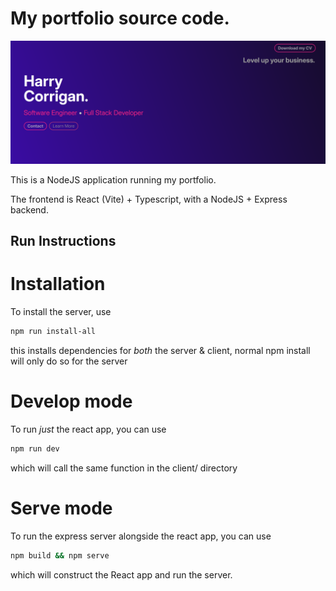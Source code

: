 ﻿# My portfolio source code.
![Preview of website](https://github.com/harrycorrigan/harrycorrigan.software/blob/main/hcsoftware-img.png?raw=true)

This is a NodeJS application running my portfolio.

The frontend is React (Vite) + Typescript, with a NodeJS + Express backend.

## Run Instructions

# Installation
To install the server, use 

```bash
npm run install-all
```

this installs dependencies for _both_ the server & client, normal npm install will only do so for the server

# Develop mode
To run _just_ the react app, you can use 

```bash
npm run dev
```

which will call the same function in the client/ directory

# Serve mode
To run the express server alongside the react app, you can use 

```bash
npm build && npm serve
```

which will construct the React app and run the server.